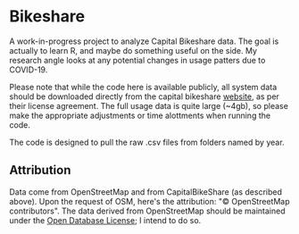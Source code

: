 # Bikeshare

A work-in-progress project to analyze Capital Bikeshare data. The goal is actually to learn R, and maybe do something useful on the side. My research angle looks at any potential changes in usage patters due to COVID-19.

Please note that while the code here is available publicly, all system data should be downloaded directly from the capital bikeshare [website](https://www.capitalbikeshare.com/system-data), as per their license agreement. The full usage data is quite large (~4gb), so please make the appropriate adjustments or time alottments when running the code.

The code is designed to pull the raw .csv files from folders named by year. 

## Attribution

Data come from OpenStreetMap and from CapitalBikeShare (as described above). Upon the request of OSM, here's the attribution:  "© OpenStreetMap contributors". The data derived from OpenStreetMap should be maintained under the [Open Database License](www.opendatacommons.org/licenses/odbl); I intend to do so.
